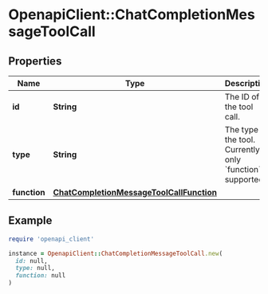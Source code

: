 # OpenapiClient::ChatCompletionMessageToolCall

## Properties

| Name | Type | Description | Notes |
| ---- | ---- | ----------- | ----- |
| **id** | **String** | The ID of the tool call. |  |
| **type** | **String** | The type of the tool. Currently, only &#x60;function&#x60; is supported. |  |
| **function** | [**ChatCompletionMessageToolCallFunction**](ChatCompletionMessageToolCallFunction.md) |  |  |

## Example

```ruby
require 'openapi_client'

instance = OpenapiClient::ChatCompletionMessageToolCall.new(
  id: null,
  type: null,
  function: null
)
```


